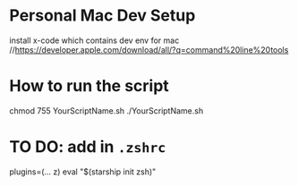 # Personal Mac Dev Setup

install x-code which contains dev env for mac 
//https://developer.apple.com/download/all/?q=command%20line%20tools



# How to run the script 

chmod 755 YourScriptName.sh
./YourScriptName.sh


# TO DO: add in `.zshrc`
plugins=(... z)
eval "$(starship init zsh)"

